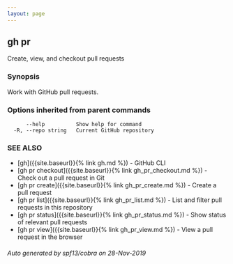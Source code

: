 ```yaml
---
layout: page
---
```


## gh pr

Create, view, and checkout pull requests

### Synopsis

Work with GitHub pull requests.

### Options inherited from parent commands

```
      --help          Show help for command
  -R, --repo string   Current GitHub repository
```

### SEE ALSO

* [gh]({{site.baseurl}}{% link gh.md %})	 - GitHub CLI
* [gh pr checkout]({{site.baseurl}}{% link gh_pr_checkout.md %})	 - Check out a pull request in Git
* [gh pr create]({{site.baseurl}}{% link gh_pr_create.md %})	 - Create a pull request
* [gh pr list]({{site.baseurl}}{% link gh_pr_list.md %})	 - List and filter pull requests in this repository
* [gh pr status]({{site.baseurl}}{% link gh_pr_status.md %})	 - Show status of relevant pull requests
* [gh pr view]({{site.baseurl}}{% link gh_pr_view.md %})	 - View a pull request in the browser

###### Auto generated by spf13/cobra on 28-Nov-2019
